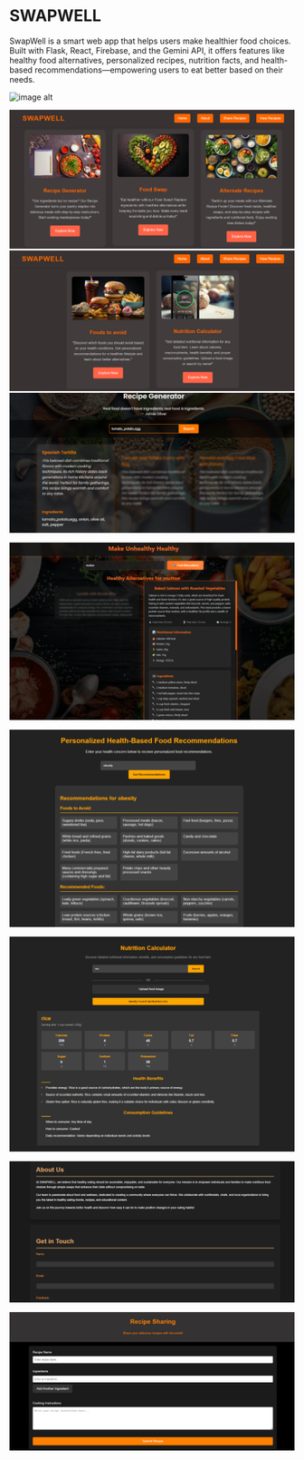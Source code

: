 # SWAPWELL
SwapWell is a smart web app that helps users make healthier food choices. Built with Flask, React, Firebase, and the Gemini API, it offers features like healthy food alternatives, personalized recipes, nutrition facts, and health-based recommendations—empowering users to eat better based on their needs.

![image alt]()

![image alt](https://github.com/Bhuvana0131/SWAPWELL/blob/022883f160fb2c27d1513639a8e67394425d227c/Screenshot%202025-05-16%20183636.png)
![image alt](https://github.com/Bhuvana0131/SWAPWELL/blob/11de82b9f65dd76317d4d9e529cd9ae724b91cde/Screenshot%202025-05-16%20183703.png)
![image alt](https://github.com/Bhuvana0131/SWAPWELL/blob/11de82b9f65dd76317d4d9e529cd9ae724b91cde/Screenshot%202025-05-16%20183755.png)

![image alt](https://github.com/Bhuvana0131/SWAPWELL/blob/11de82b9f65dd76317d4d9e529cd9ae724b91cde/Screenshot%202025-05-16%20183942.png)

![image alt](https://github.com/Bhuvana0131/SWAPWELL/blob/11de82b9f65dd76317d4d9e529cd9ae724b91cde/Screenshot%202025-05-16%20184029.png)

![image alt](https://github.com/Bhuvana0131/SWAPWELL/blob/11de82b9f65dd76317d4d9e529cd9ae724b91cde/Screenshot%202025-05-16%20184055.png)

![image alt](https://github.com/Bhuvana0131/SWAPWELL/blob/bd10dc7e31f589d473d39ebb508ab2fce2f95bd5/Screenshot%202025-05-16%20184930.png)

![image alt](https://github.com/Bhuvana0131/SWAPWELL/blob/bd10dc7e31f589d473d39ebb508ab2fce2f95bd5/Screenshot%202025-05-16%20184953.png)
